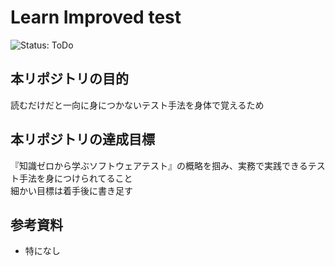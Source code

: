 # Learn Improved test
![Status: ToDo](https://flat.badgen.net/static/Status/ToDo/red)
<!-- ![Status: In Progress](https://flat.badgen.net/static/Status/In%20Progress/yellow) -->
<!-- ![Status: Done](https://flat.badgen.net/static/Status/Done/green) -->

## 本リポジトリの目的
読むだけだと一向に身につかないテスト手法を身体で覚えるため

## 本リポジトリの達成目標
『知識ゼロから学ぶソフトウェアテスト』の概略を掴み、実務で実践できるテスト手法を身につけられてること  
細かい目標は着手後に書き足す

## 参考資料
- 特になし
